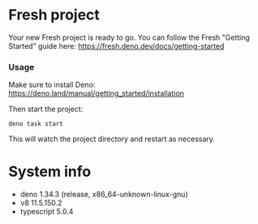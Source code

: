# Fresh project

Your new Fresh project is ready to go. You can follow the Fresh "Getting
Started" guide here: https://fresh.deno.dev/docs/getting-started

### Usage

Make sure to install Deno: https://deno.land/manual/getting_started/installation

Then start the project:

```
deno task start
```

This will watch the project directory and restart as necessary.

# System info

- deno 1.34.3 (release, x86_64-unknown-linux-gnu)
- v8 11.5.150.2
- typescript 5.0.4
